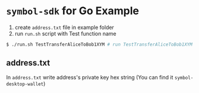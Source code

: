 # `symbol-sdk` for Go Example
1. create `address.txt` file in example folder
2. run `run.sh` script with Test function name
```bash
$ ./run.sh TestTransferAliceToBob1XYM # run TestTransferAliceToBob1XYM in client_test.go
```
## address.txt 
In `address.txt` write address's private key hex string (You can find it `symbol-desktop-wallet`)
